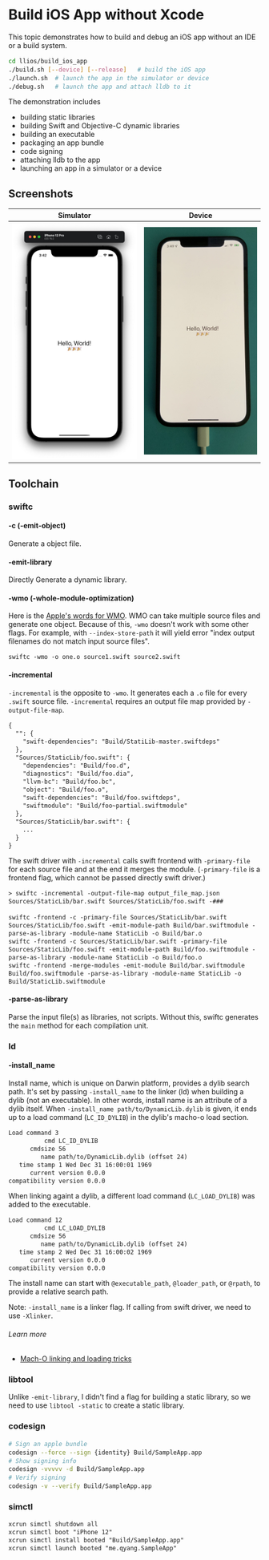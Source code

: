 # Build iOS App without Xcode
This topic demonstrates how to build and debug an iOS app without an IDE or a build system.
``` bash
cd llios/build_ios_app
./build.sh [--device] [--release]   # build the iOS app
./launch.sh  # launch the app in the simulator or device
./debug.sh   # launch the app and attach lldb to it
```

The demonstration includes
* building static libraries
* building Swift and Objective-C dynamic libraries
* building an executable
* packaging an app bundle
* code signing
* attaching lldb to the app
* launching an app in a simulator or a device

## Screenshots
| Simulator | Device |
| --------- | ------ |
| ![Simulator](../articles/images/SampleApp_simulator.jpg) | ![Simulator](../articles/images/SampleApp_device.jpg) |

## Toolchain
### swiftc

#### -c (-emit-object)
Generate a object file.

#### -emit-library
Directly Generate a dynamic library.

#### -wmo (-whole-module-optimization)
Here is the [Apple's words for WMO]( https://github.com/apple/swift/blob/master/docs/OptimizationTips.rst#whole-module-optimizations-wmo). WMO can take multiple source files and generate one object. Because of this, `-wmo` doesn't work with some other flags. For example, with `--index-store-path` it will yield error "index output filenames do not match input source files".

```
swiftc -wmo -o one.o source1.swift source2.swift
```

#### -incremental
`-incremental` is the opposite to `-wmo`. It generates each a `.o` file for every `.swift` source file. `-incremental` requires an output file map provided by `-output-file-map`.
```
{
  "": {
    "swift-dependencies": "Build/StatiLib-master.swiftdeps"
  },
  "Sources/StaticLib/foo.swift": {
    "dependencies": "Build/foo.d",
    "diagnostics": "Build/foo.dia",
    "llvm-bc": "Build/foo.bc",
    "object": "Build/foo.o",
    "swift-dependencies": "Build/foo.swiftdeps",
    "swiftmodule": "Build/foo~partial.swiftmodule"
  },
  "Sources/StaticLib/bar.swift": {
    ...
  }
}
```

The swift driver with `-incremental` calls swift frontend with `-primary-file` for each source file and at the end it merges the module. (`-primary-file` is a frontend flag, which cannot be passed directly swift driver.)
```
> swiftc -incremental -output-file-map output_file_map.json Sources/StaticLib/bar.swift Sources/StaticLib/foo.swift -###

swiftc -frontend -c -primary-file Sources/StaticLib/bar.swift Sources/StaticLib/foo.swift -emit-module-path Build/bar.swiftmodule -parse-as-library -module-name StaticLib -o Build/bar.o
swiftc -frontend -c Sources/StaticLib/bar.swift -primary-file Sources/StaticLib/foo.swift -emit-module-path Build/foo.swiftmodule -parse-as-library -module-name StaticLib -o Build/foo.o
swiftc -frontend -merge-modules -emit-module Build/bar.swiftmodule Build/foo.swiftmodule -parse-as-library -module-name StaticLib -o Build/StaticLib.swiftmodule
```

#### -parse-as-library
Parse the input file(s) as libraries, not scripts. Without this, swiftc generates the `main` method for each compilation unit.

### ld
#### -install_name
Install name, which is unique on Darwin platform, provides a dylib search path. It's set by passing `-install_name` to the linker (ld) when building a dylib (not an executable). In other words, install name is an attribute of a dylib itself.
When `-install_name path/to/DynamicLib.dylib` is given, it ends up to a load command (`LC_ID_DYLIB`) in the dylib's macho-o load section.
```
Load command 3
          cmd LC_ID_DYLIB
      cmdsize 56
         name path/to/DynamicLib.dylib (offset 24)
   time stamp 1 Wed Dec 31 16:00:01 1969
      current version 0.0.0
compatibility version 0.0.0
```

When linking againt a dylib, a different load command (`LC_LOAD_DYLIB`) was added to the executable.
```
Load command 12
          cmd LC_LOAD_DYLIB
      cmdsize 56
         name path/to/DynamicLib.dylib (offset 24)
   time stamp 2 Wed Dec 31 16:00:02 1969
      current version 0.0.0
compatibility version 0.0.0
```

The install name can start with `@executable_path`, `@loader_path`, or `@rpath`, to provide a relative search path.

Note: `-install_name` is a linker flag. If calling from swift driver, we need to use `-Xlinker`.

###### Learn more
- [Mach-O linking and loading tricks](http://blog.darlinghq.org/2018/07/mach-o-linking-and-loading-tricks.html)

### libtool
Unlike `-emit-library`, I didn't find a flag for building a static library, so we need to use `libtool -static` to create a static library.

### codesign
``` bash
# Sign an apple bundle
codesign --force --sign {identity} Build/SampleApp.app
# Show signing info
codesign -vvvvv -d Build/SampleApp.app
# Verify signing
codesign -v --verify Build/SampleApp.app
```

### simctl
```
xcrun simctl shutdown all
xcrun simctl boot "iPhone 12"
xcrun simctl install booted "Build/SampleApp.app"
xcrun simctl launch booted "me.qyang.SampleApp"
```
